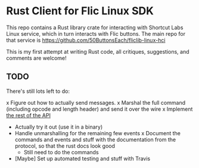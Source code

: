 # Rust Client for Flic Linux SDK

This repo contains a Rust library crate for interacting with Shortcut Labs
Linux service, which in turn interacts with Flic buttons. The main repo for
that service is https://github.com/50ButtonsEach/fliclib-linux-hci

This is my first attempt at writing Rust code, all critiques, suggestions, and
comments are welcome!

## TODO

There's still lots left to do:

x Figure out how to actually send messages.
x Marshal the full command (including opcode and length header) and send it over the wire
x Implement [the rest of the
  API](https://github.com/50ButtonsEach/fliclib-linux-hci/blob/master/ProtocolDocumentation.md)
- Actually try it out (use it in a binary)
- Handle unmarshalling for the remaining few events
x Document the commands and events and stuff with the documentation from the
  protocol, so that the rust docs look good
  - Still need to do the commands
- [Maybe] Set up automated testing and stuff with Travis
